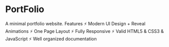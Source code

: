 # PortFolio
A minimal portfolio website.
Features
⚡️ Modern UI Design + Reveal Animations
⚡️ One Page Layout
⚡️ Fully Responsive
⚡️ Valid HTML5 & CSS3 & JavaScript
⚡️ Well organized documentation
